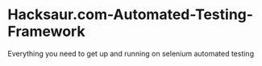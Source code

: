 # Hacksaur.com-Automated-Testing-Framework
Everything you need to get up and running on selenium automated testing 
